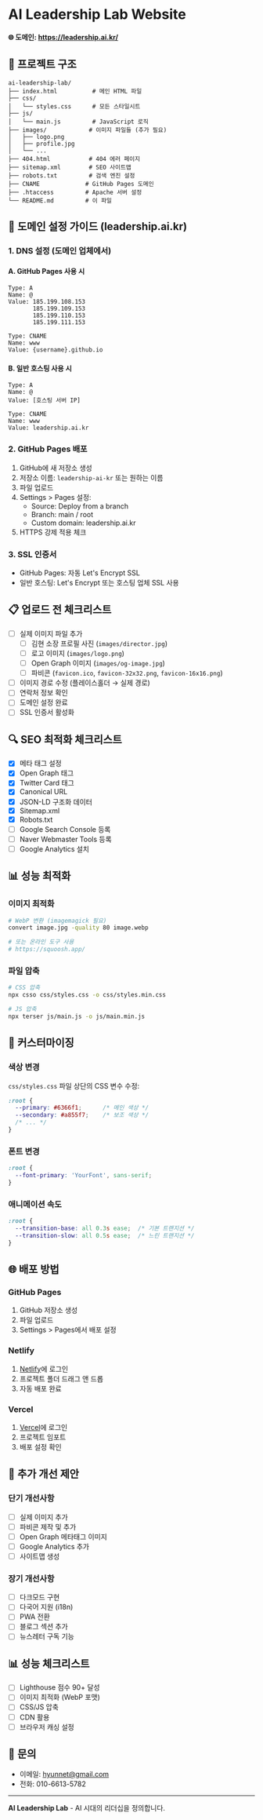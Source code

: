 # AI Leadership Lab Website
**🌐 도메인: https://leadership.ai.kr/**

## 📁 프로젝트 구조

```
ai-leadership-lab/
├── index.html          # 메인 HTML 파일
├── css/
│   └── styles.css      # 모든 스타일시트
├── js/
│   └── main.js         # JavaScript 로직
├── images/            # 이미지 파일들 (추가 필요)
│   ├── logo.png
│   ├── profile.jpg
│   └── ...
├── 404.html           # 404 에러 페이지
├── sitemap.xml        # SEO 사이트맵
├── robots.txt         # 검색 엔진 설정
├── CNAME             # GitHub Pages 도메인
├── .htaccess         # Apache 서버 설정
└── README.md         # 이 파일
```

## 🚀 도메인 설정 가이드 (leadership.ai.kr)

### 1. **DNS 설정 (도메인 업체에서)**

#### A. GitHub Pages 사용 시
```
Type: A
Name: @
Value: 185.199.108.153
       185.199.109.153
       185.199.110.153
       185.199.111.153

Type: CNAME
Name: www
Value: {username}.github.io
```

#### B. 일반 호스팅 사용 시
```
Type: A
Name: @
Value: [호스팅 서버 IP]

Type: CNAME
Name: www
Value: leadership.ai.kr
```

### 2. **GitHub Pages 배포**

1. GitHub에 새 저장소 생성
2. 저장소 이름: `leadership-ai-kr` 또는 원하는 이름
3. 파일 업로드
4. Settings > Pages 설정:
   - Source: Deploy from a branch
   - Branch: main / root
   - Custom domain: leadership.ai.kr
5. HTTPS 강제 적용 체크

### 3. **SSL 인증서**

- GitHub Pages: 자동 Let's Encrypt SSL
- 일반 호스팅: Let's Encrypt 또는 호스팅 업체 SSL 사용

## 📋 업로드 전 체크리스트

- [ ] 실제 이미지 파일 추가
  - [ ] 김현 소장 프로필 사진 (`images/director.jpg`)
  - [ ] 로고 이미지 (`images/logo.png`)
  - [ ] Open Graph 이미지 (`images/og-image.jpg`)
  - [ ] 파비콘 (`favicon.ico`, `favicon-32x32.png`, `favicon-16x16.png`)
- [ ] 이미지 경로 수정 (플레이스홀더 → 실제 경로)
- [ ] 연락처 정보 확인
- [ ] 도메인 설정 완료
- [ ] SSL 인증서 활성화

## 🔍 SEO 최적화 체크리스트

- [x] 메타 태그 설정
- [x] Open Graph 태그
- [x] Twitter Card 태그
- [x] Canonical URL
- [x] JSON-LD 구조화 데이터
- [x] Sitemap.xml
- [x] Robots.txt
- [ ] Google Search Console 등록
- [ ] Naver Webmaster Tools 등록
- [ ] Google Analytics 설치

## 📊 성능 최적화

### 이미지 최적화
```bash
# WebP 변환 (imagemagick 필요)
convert image.jpg -quality 80 image.webp

# 또는 온라인 도구 사용
# https://squoosh.app/
```

### 파일 압축
```bash
# CSS 압축
npx csso css/styles.css -o css/styles.min.css

# JS 압축
npx terser js/main.js -o js/main.min.js
```

## 🎨 커스터마이징

### 색상 변경
`css/styles.css` 파일 상단의 CSS 변수 수정:
```css
:root {
  --primary: #6366f1;      /* 메인 색상 */
  --secondary: #a855f7;    /* 보조 색상 */
  /* ... */
}
```

### 폰트 변경
```css
:root {
  --font-primary: 'YourFont', sans-serif;
}
```

### 애니메이션 속도
```css
:root {
  --transition-base: all 0.3s ease;  /* 기본 트랜지션 */
  --transition-slow: all 0.5s ease;  /* 느린 트랜지션 */
}
```

## 🌐 배포 방법

### GitHub Pages
1. GitHub 저장소 생성
2. 파일 업로드
3. Settings > Pages에서 배포 설정

### Netlify
1. [Netlify](https://www.netlify.com)에 로그인
2. 프로젝트 폴더 드래그 앤 드롭
3. 자동 배포 완료

### Vercel
1. [Vercel](https://vercel.com)에 로그인
2. 프로젝트 임포트
3. 배포 설정 확인

## 🔧 추가 개선 제안

### 단기 개선사항
- [ ] 실제 이미지 추가
- [ ] 파비콘 제작 및 추가
- [ ] Open Graph 메타태그 이미지
- [ ] Google Analytics 추가
- [ ] 사이트맵 생성

### 장기 개선사항
- [ ] 다크모드 구현
- [ ] 다국어 지원 (i18n)
- [ ] PWA 전환
- [ ] 블로그 섹션 추가
- [ ] 뉴스레터 구독 기능

## 📊 성능 체크리스트

- [ ] Lighthouse 점수 90+ 달성
- [ ] 이미지 최적화 (WebP 포맷)
- [ ] CSS/JS 압축
- [ ] CDN 활용
- [ ] 브라우저 캐싱 설정

## 🤝 문의

- 이메일: hyunnet@gmail.com
- 전화: 010-6613-5782

---

**AI Leadership Lab** - AI 시대의 리더십을 정의합니다.
